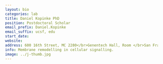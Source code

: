 ```yaml
---
layout: bio
categories: lab
title: Daniel Kopinke PhD
position: Postdoctoral Scholar
email_prefix: Daniel.Kopinke
email_suffix: ucsf, edu
start_date:
website:
address: 600 16th Street, MC 2280</br>Genentech Hall, Room </br>San Francisco, CA 94158-</br>
info: Membrane remodelling in cellular signalling.
image: ../j-thumb.jpg
---
```

